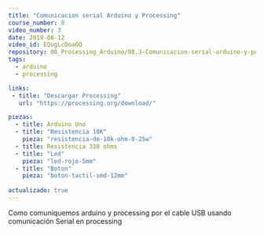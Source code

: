 ```yaml
---
title: "Comunicacion serial Arduino y Processing"
course_number: 8
video_number: 3
date: 2019-08-12
video_id: EQugLcDoaOQ
repository: 08_Processing_Arduino/08.3-Comunicacion-serial-arduino-y-pocessing
tags:
  - arduino
  - processing

links:
 - title: "Descargar Processing"
   url: "https://processing.org/download/"

piezas:
  - title: Arduino Uno
  - title: "Resistencia 10K"
    pieza: "resistencia-de-10k-ohm-0-25w"
  - title: Resistencia 330 ohms
  - title: "Led"
    pieza: "led-rojo-5mm"
  - title: "Boton"
    pieza: "boton-tactil-smd-12mm"
    
actualizado: true    
---
```


Como comuniquemos arduino y processing por el cable USB usando comunicación Serial en processing
